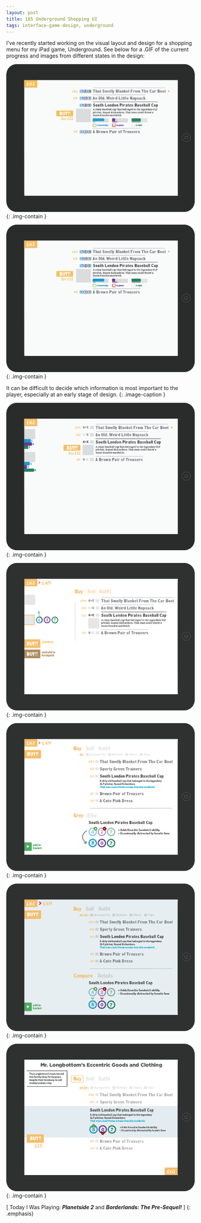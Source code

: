 ```yaml
---
layout: post
title: 185 Underground Shopping UI
tags: interface-game-design, underground
---
```

I’ve recently started working on the visual layout and design for a shopping menu for my iPad game, Underground.  See below for a .GIF of the current progress and images from different states in the design:

![Underground Shopping UI GIF](/img/games/185_Underground_UI.gif "Underground Shopping UI GIF"){: .img-contain }

![Underground Shopping UI 02](/img/games/185_Underground_UI_02.png "Underground Shopping UI 02"){: .img-contain }

It can be difficult to decide which information is most important to the player, especially at an early stage of design.
{: .image-caption }

![Underground Shopping UI 03](/img/games/185_Underground_UI_03.png "Underground Shopping UI 03"){: .img-contain }

![Underground Shopping UI 04](/img/games/185_Underground_UI_04.png "Underground Shopping UI 04"){: .img-contain }

![Underground Shopping UI 05](/img/games/185_Underground_UI_05.png "Underground Shopping UI 05"){: .img-contain }

![Underground Shopping UI 06](/img/games/185_Underground_UI_06.png "Underground Shopping UI 06"){: .img-contain }

![Underground Shopping UI 07](/img/games/185_Underground_UI_07.png "Underground Shopping UI 07"){: .img-contain }


[ Today I Was Playing: ***Planetside 2*** and ***Borderlands: The Pre-Sequel!*** ]
{: .emphasis}

